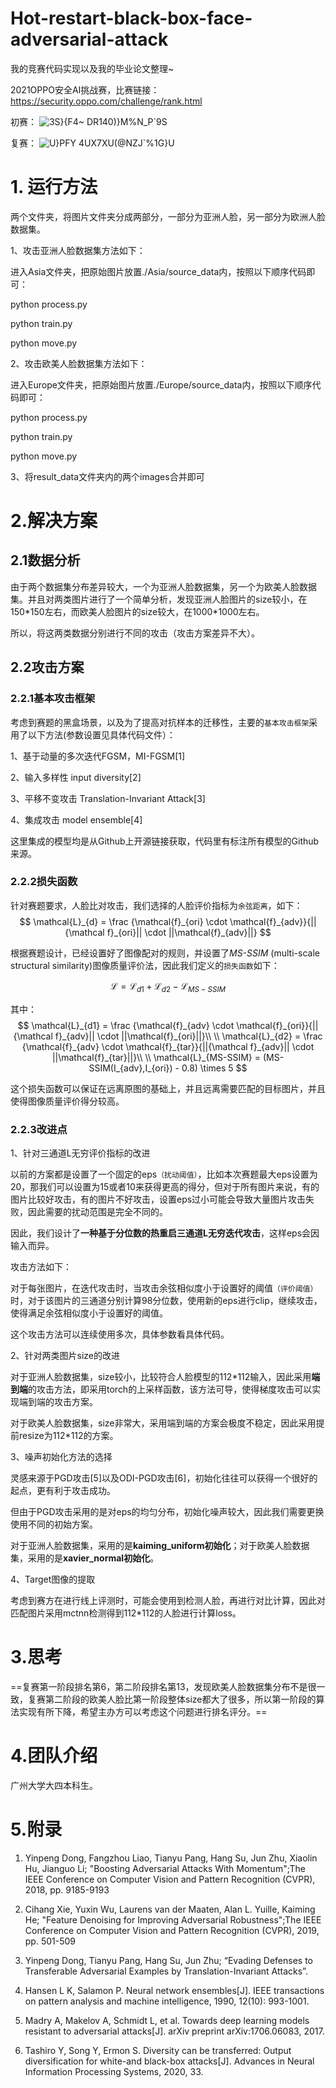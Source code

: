 # Hot-restart-black-box-face-adversarial-attack

我的竞赛代码实现以及我的毕业论文整理~

2021OPPO安全AI挑战赛，比赛链接：
https://security.oppo.com/challenge/rank.html

初赛：
![3S}{F4~ DR140)}M%N_P`9S](https://user-images.githubusercontent.com/49955700/161908913-68270e7d-53cf-42df-ab04-4968922579e2.png)

复赛：
![U}PFY 4UX7XU(@NZJ`%1G}U](https://user-images.githubusercontent.com/49955700/161908932-11e32989-8c3e-4fe4-9a99-74fd2b6381b9.png)

# 1. 运行方法

两个文件夹，将图片文件夹分成两部分，一部分为亚洲人脸，另一部分为欧洲人脸数据集。

1、攻击亚洲人脸数据集方法如下：

进入Asia文件夹，把原始图片放置./Asia/source_data内，按照以下顺序代码即可：

python process.py

python train.py

python move.py



2、攻击欧美人脸数据集方法如下：

进入Europe文件夹，把原始图片放置./Europe/source_data内，按照以下顺序代码即可：

python process.py

python train.py

python move.py



3、将result_data文件夹内的两个images合并即可





# 2.解决方案

## 2.1数据分析

由于两个数据集分布差异较大，一个为亚洲人脸数据集，另一个为欧美人脸数据集。并且对两类图片进行了一个简单分析，发现亚洲人脸图片的size较小，在150\*150左右，而欧美人脸图片的size较大，在1000\*1000左右。

所以，将这两类数据分别进行不同的攻击（攻击方案差异不大）。

## 2.2攻击方案

### 2.2.1基本攻击框架

考虑到赛题的黑盒场景，以及为了提高对抗样本的迁移性，主要的`基本攻击框架`采用了以下方法(参数设置见具体代码文件）：

1、基于动量的多次迭代FGSM，MI-FGSM[1]

2、输入多样性 input diversity[2]

3、平移不变攻击 Translation-Invariant Attack[3]

4、集成攻击 model ensemble[4]

这里集成的模型均是从Github上开源链接获取，代码里有标注所有模型的Github来源。



### 2.2.2损失函数

针对赛题要求，人脸比对攻击，我们选择的人脸评价指标为`余弦距离`，如下：
$$
\mathcal{L}_{d} = \frac {\mathcal{f}_{ori} \cdot \mathcal{f}_{adv}}{||{\mathcal f}_{ori}|| \cdot ||\mathcal{f}_{adv}||}
$$

根据赛题设计，已经设置好了图像配对的规则，并设置了*MS-SSIM* (multi-scale structural similarity)图像质量评价法，因此我们定义的`损失函数`如下：

$$
\mathcal{L} = \mathcal{L}_{d1}+\mathcal{L}_{d2} - \mathcal{L}_{MS-SSIM}
$$

其中：
$$
\mathcal{L}_{d1} = \frac {\mathcal{f}_{adv} \cdot \mathcal{f}_{ori}}{||{\mathcal f}_{adv}|| \cdot ||\mathcal{f}_{ori}||}\\
\\
\mathcal{L}_{d2} = \frac {\mathcal{f}_{adv} \cdot \mathcal{f}_{tar}}{||{\mathcal f}_{adv}|| \cdot ||\mathcal{f}_{tar}||}\\
\\
\mathcal{L}_{MS-SSIM} = (MS-SSIM(I_{adv},I_{ori}) - 0.8) \times 5
$$

这个损失函数可以保证在远离原图的基础上，并且远离需要匹配的目标图片，并且使得图像质量评价得分较高。



### 2.2.3改进点

1、针对三通道L无穷评价指标的改进

以前的方案都是设置了一个固定的eps`（扰动阈值）`，比如本次赛题最大eps设置为20，那我们可以设置为15或者10来获得更高的得分，但对于所有图片来说，有的图片比较好攻击，有的图片不好攻击，设置eps过小可能会导致大量图片攻击失败，因此需要的扰动范围是完全不同的。

因此，我们设计了**一种基于分位数的热重启三通道L无穷迭代攻击**，这样eps会因输入而异。

攻击方法如下：

对于每张图片，在迭代攻击时，当攻击余弦相似度小于设置好的阈值`（评价阈值）`时，对于该图片的三通道分别计算98分位数，使用新的eps进行clip，继续攻击，使得满足余弦相似度小于设置好的阈值。

这个攻击方法可以连续使用多次，具体参数看具体代码。



2、针对两类图片size的改进

对于亚洲人脸数据集，size较小，比较符合人脸模型的112\*112输入，因此采用**端到端**的攻击方法，即采用torch的上采样函数，该方法可导，使得梯度攻击可以实现端到端的攻击方案。

对于欧美人脸数据集，size非常大，采用端到端的方案会极度不稳定，因此采用提前resize为112\*112的方案。



3、噪声初始化方法的选择

灵感来源于PGD攻击[5]以及ODI-PGD攻击[6]，初始化往往可以获得一个很好的起点，更有利于攻击成功。

但由于PGD攻击采用的是对eps的均匀分布，初始化噪声较大，因此我们需要更换使用不同的初始方案。

对于亚洲人脸数据集，采用的是**kaiming_uniform初始化**；对于欧美人脸数据集，采用的是**xavier_normal初始化**。



4、Target图像的提取

考虑到赛方在进行线上评测时，可能会使用到检测人脸，再进行对比计算，因此对匹配图片采用mctnn检测得到112\*112的人脸进行计算loss。





# 3.思考

==复赛第一阶段排名第6，第二阶段排名第13，发现欧美人脸数据集分布不是很一致，复赛第二阶段的欧美人脸比第一阶段整体size都大了很多，所以第一阶段的算法实现有所下降，希望主办方可以考虑这个问题进行排名评分。==







# 4.团队介绍

广州大学大四本科生。


# 5.附录

1. Yinpeng Dong, Fangzhou Liao, Tianyu Pang, Hang Su, Jun Zhu, Xiaolin Hu, Jianguo Li; "Boosting Adversarial Attacks With Momentum";The IEEE Conference on Computer Vision and Pattern Recognition (CVPR), 2018, pp. 9185-9193

2. Cihang Xie, Yuxin Wu, Laurens van der Maaten, Alan L. Yuille, Kaiming He; "Feature Denoising for Improving Adversarial Robustness";The IEEE Conference on Computer Vision and Pattern Recognition (CVPR), 2019, pp. 501-509 

3. Yinpeng Dong, Tianyu Pang, Hang Su, Jun Zhu; “Evading Defenses to Transferable Adversarial Examples by Translation-Invariant Attacks”.

4. Hansen L K, Salamon P. Neural network ensembles[J]. IEEE transactions on pattern analysis and machine intelligence, 1990, 12(10): 993-1001.

5. Madry A, Makelov A, Schmidt L, et al. Towards deep learning models resistant to adversarial attacks[J]. arXiv preprint arXiv:1706.06083, 2017.

6. Tashiro Y, Song Y, Ermon S. Diversity can be transferred: Output diversification for white-and black-box attacks[J]. Advances in Neural Information Processing Systems, 2020, 33.

   

